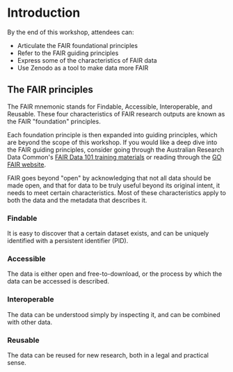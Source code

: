 # Introduction

By the end of this workshop, attendees can:

* Articulate the FAIR foundational principles
* Refer to the FAIR guiding principles
* Express some of the characteristics of FAIR data
* Use Zenodo as a tool to make data more FAIR

## The FAIR principles

The FAIR mnemonic stands for Findable, Accessible, Interoperable, and Reusable. These four characteristics of FAIR research outputs are known as the
FAIR "foundation" principles.

Each foundation principle is then expanded into guiding principles, which are beyond the scope of this workshop. If you would like a deep dive into the
FAIR guiding principles, consider going through the Australian Research Data Common's [FAIR Data 101 training materials](https://au-research.github.io/FAIR-data-101-training/) or reading through the [GO FAIR website](https://www.go-fair.org/fair-principles/).

FAIR goes beyond "open" by acknowledging that not all data should be made open, and that for data to be truly useful beyond its original intent, it needs to meet certain characteristics. Most of these characteristics apply to both the data and the metadata that describes it.

### Findable

It is easy to discover that a certain dataset exists, and can be uniquely identified with a persistent identifier (PID).

### Accessible

The data is either open and free-to-download, or the process by which the data can be accessed is described.

### Interoperable

The data can be understood simply by inspecting it, and can be combined with other data.

### Reusable

The data can be reused for new research, both in a legal and practical sense.